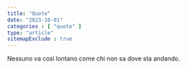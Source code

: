 ```yaml
---
title: "Quote"
date: "2023-10-01"
categories : [ "quote" ]
type: "article"
sitemapExclude : true
---
```

Nessuno va così lontano come chi non sa dove sta andando.